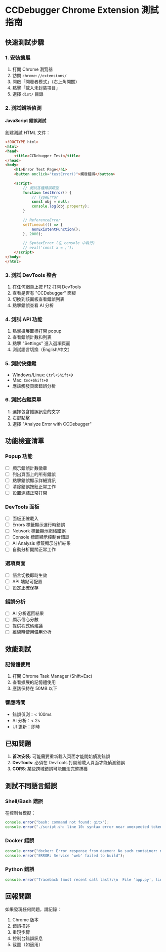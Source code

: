 # CCDebugger Chrome Extension 測試指南

## 快速測試步驟

### 1. 安裝擴展
1. 打開 Chrome 瀏覽器
2. 訪問 `chrome://extensions/`
3. 開啟「開發者模式」（右上角開關）
4. 點擊「載入未封裝項目」
5. 選擇 `dist/` 目錄

### 2. 測試錯誤偵測

#### JavaScript 錯誤測試
創建測試 HTML 文件：
```html
<!DOCTYPE html>
<html>
<head>
    <title>CCDebugger Test</title>
</head>
<body>
    <h1>Error Test Page</h1>
    <button onclick="testError()">觸發錯誤</button>
    
    <script>
        // 測試各種錯誤類型
        function testError() {
            // TypeError
            const obj = null;
            console.log(obj.property);
        }
        
        // ReferenceError
        setTimeout(() => {
            nonExistentFunction();
        }, 2000);
        
        // SyntaxError (在 console 中執行)
        // eval('const x = ;');
    </script>
</body>
</html>
```

### 3. 測試 DevTools 整合
1. 在任何網頁上按 F12 打開 DevTools
2. 查看是否有 "CCDebugger" 面板
3. 切換到該面板查看錯誤列表
4. 點擊錯誤查看 AI 分析

### 4. 測試 API 功能
1. 點擊擴展圖標打開 popup
2. 查看錯誤計數和列表
3. 點擊 "Settings" 進入選項頁面
4. 測試語言切換（English/中文）

### 5. 測試快捷鍵
- Windows/Linux: `Ctrl+Shift+D`
- Mac: `Cmd+Shift+D`
- 應該觸發頁面錯誤分析

### 6. 測試右鍵菜單
1. 選擇包含錯誤訊息的文字
2. 右鍵點擊
3. 選擇 "Analyze Error with CCDebugger"

## 功能檢查清單

### Popup 功能
- [ ] 顯示錯誤計數徽章
- [ ] 列出頁面上的所有錯誤
- [ ] 點擊錯誤顯示詳細資訊
- [ ] 清除錯誤按鈕正常工作
- [ ] 設置連結正常打開

### DevTools 面板
- [ ] 面板正確載入
- [ ] Errors 標籤顯示運行時錯誤
- [ ] Network 標籤顯示網絡錯誤
- [ ] Console 標籤顯示控制台錯誤
- [ ] AI Analysis 標籤顯示分析結果
- [ ] 自動分析開關正常工作

### 選項頁面
- [ ] 語言切換即時生效
- [ ] API 端點可配置
- [ ] 設定正確保存

### 錯誤分析
- [ ] AI 分析返回結果
- [ ] 顯示信心分數
- [ ] 提供程式碼建議
- [ ] 離線時使用備用分析

## 效能測試

### 記憶體使用
1. 打開 Chrome Task Manager (Shift+Esc)
2. 查看擴展的記憶體使用
3. 應該保持在 50MB 以下

### 響應時間
- 錯誤偵測：< 100ms
- AI 分析：< 2s
- UI 更新：即時

## 已知問題

1. **首次安裝**: 可能需要重新載入頁面才能開始偵測錯誤
2. **DevTools**: 必須在 DevTools 打開前載入頁面才能偵測錯誤
3. **CORS**: 某些跨域錯誤可能無法完整捕獲

## 測試不同語言錯誤

### Shell/Bash 錯誤
在控制台模擬：
```javascript
console.error("bash: command not found: gitx");
console.error("./script.sh: line 10: syntax error near unexpected token `fi'");
```

### Docker 錯誤
```javascript
console.error("docker: Error response from daemon: No such container: myapp");
console.error("ERROR: Service 'web' failed to build");
```

### Python 錯誤
```javascript
console.error("Traceback (most recent call last):\n  File 'app.py', line 10\n    print('Hello World'\n                      ^\nSyntaxError: unexpected EOF while parsing");
```

## 回報問題

如果發現任何問題，請記錄：
1. Chrome 版本
2. 錯誤描述
3. 重現步驟
4. 控制台錯誤訊息
5. 截圖（如適用）
